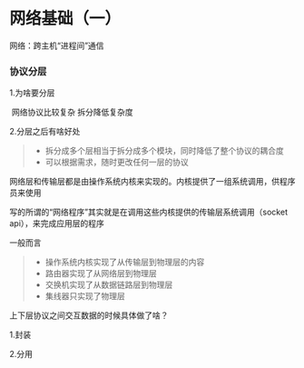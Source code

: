 # 网络基础（一）

网络：跨主机“进程间”通信

### 协议分层

1.为啥要分层

​	网络协议比较复杂 拆分降低复杂度

2.分层之后有啥好处

> * 拆分成多个层相当于拆分成多个模块，同时降低了整个协议的耦合度
> * 可以根据需求，随时更改任何一层的协议

网络层和传输层都是由操作系统内核来实现的。内核提供了一组系统调用，供程序员来使用

写的所谓的“网络程序”其实就是在调用这些内核提供的传输层系统调用（socket api），来完成应用层的程序

一般而言

> * 操作系统内核实现了从传输层到物理层的内容
> * 路由器实现了从网络层到物理层
> * 交换机实现了从数据链路层到物理层
> * 集线器只实现了物理层

上下层协议之间交互数据的时候具体做了啥？

1.封装

2.分用